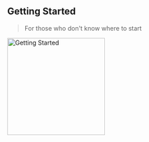 ## Getting Started
> For those who don't know where to start

[<img width="223" alt="Getting Started" src="https://github.com/AshTheDeveloper/Ethereal/assets/97385822/847ae102-c457-4eb4-9f05-567692fe8789">](https://google.com)
